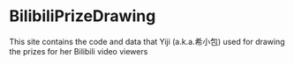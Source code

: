 # BilibiliPrizeDrawing
This site contains the code and data that Yiji (a.k.a.希小包) used for drawing the prizes for her Bilibili video viewers
